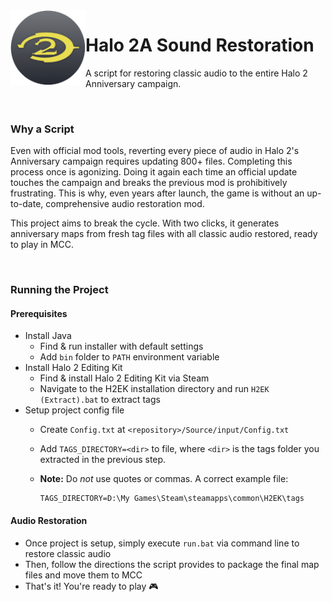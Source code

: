 <img align="left" width="120" src="Project Resources/Icon/Halo2AIcon.png" alt="Halo 2A Sound Restoration Icon">

# Halo 2A Sound Restoration
A script for restoring classic audio to the entire Halo 2 Anniversary campaign.

</br>

### Why a Script

Even with official mod tools, reverting every piece of audio in Halo 2's Anniversary campaign requires updating 800+ files. Completing this process once is agonizing. Doing it again each time an official update touches the campaign and breaks the previous mod is prohibitively frustrating. This is why, even years after launch, the game is without an up-to-date, comprehensive audio restoration mod.

This project aims to break the cycle. With two clicks, it generates anniversary maps from fresh tag files with all classic audio restored, ready to play in MCC.

</br>

### Running the Project

#### Prerequisites
- Install Java
  - Find & run installer with default settings
  - Add `bin` folder to `PATH` environment variable
- Install Halo 2 Editing Kit
  - Find & install Halo 2 Editing Kit via Steam
  - Navigate to the H2EK installation directory and run `H2EK (Extract).bat` to extract tags
- Setup project config file
  - Create `Config.txt` at `<repository>/Source/input/Config.txt`
  - Add `TAGS_DIRECTORY=<dir>` to file, where `<dir>` is the tags folder you extracted in the previous step.
  - **Note:** Do *not* use quotes or commas. A correct example file:
  
    ```
    TAGS_DIRECTORY=D:\My Games\Steam\steamapps\common\H2EK\tags
    ```
  
 #### Audio Restoration
- Once project is setup, simply execute `run.bat` via command line to restore classic audio
- Then, follow the directions the script provides to package the final map files and move them to MCC
- That's it! You're ready to play 🎮

